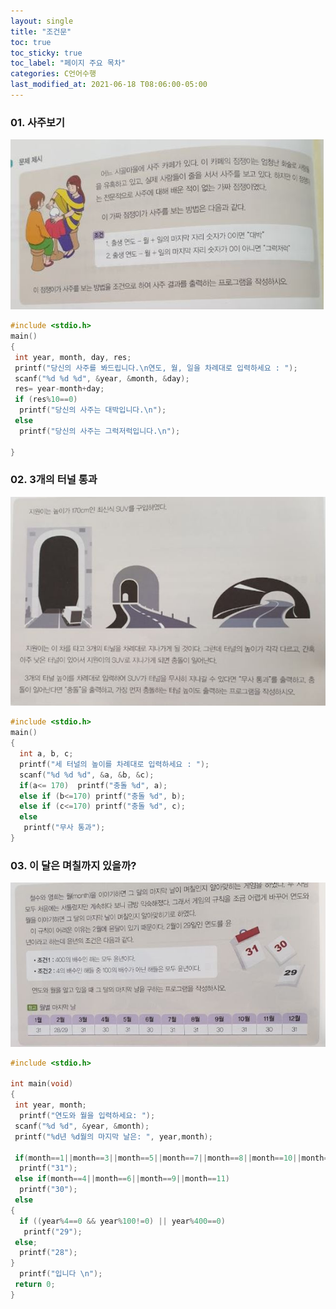 ```yaml
---
layout: single
title: "조건문"
toc: true
toc_sticky: true
toc_label: "페이지 주요 목차"
categories: C언어수행
last_modified_at: 2021-06-18 T08:06:00-05:00
---
```


### 01. 사주보기  
![saju](/assets/images/sajubolae.jpg)  
~~~c  
#include <stdio.h>
main()
{
 int year, month, day, res;
 printf("당신의 사주를 봐드립니다.\n연도, 월, 일을 차례대로 입력하세요 : ");
 scanf("%d %d %d", &year, &month, &day);
 res= year-month+day;
 if (res%10==0)
  printf("당신의 사주는 대박입니다.\n");
 else
  printf("당신의 사주는 그럭저럭입니다.\n");
 
}
~~~

### 02. 3개의 터널 통과  
![tunnel](/assets/images/tunnel.jpg)  
~~~c  
#include <stdio.h>
main()
{ 
  int a, b, c;
  printf("세 터널의 높이를 차례대로 입력하세요 : ");
  scanf("%d %d %d", &a, &b, &c);
  if(a<= 170)  printf("충돌 %d", a);
  else if (b<=170) printf("충돌 %d", b);
  else if (c<=170) printf("충돌 %d", c);
  else
   printf("무사 통과");
}
~~~

### 03. 이 달은 며칠까지 있을까?
![calendar](/assets/images/day.jpg)  
~~~c  
#include <stdio.h>
 
int main(void)
{
 int year, month;
  printf("연도와 월을 입력하세요: ");
 scanf("%d %d", &year, &month);
 printf("%d년 %d월의 마지막 날은: ", year,month);
 
 if(month==1||month==3||month==5||month==7||month==8||month==10||month==12)
  printf("31");
 else if(month==4||month==6||month==9||month==11)
  printf("30");
 else
{
  if ((year%4==0 && year%100!=0) || year%400==0)
   printf("29");
 else;
  printf("28");
}
  printf("입니다 \n");
 return 0;
}
~~~


